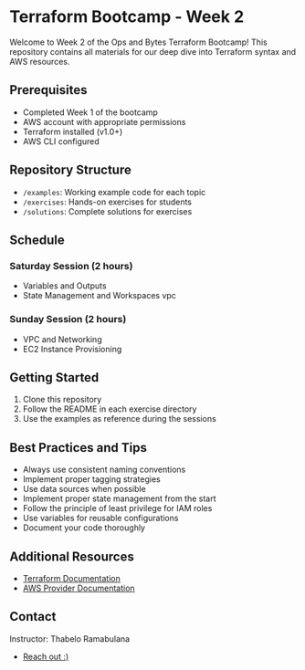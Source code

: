 # Terraform Bootcamp - Week 2

Welcome to Week 2 of the Ops and Bytes Terraform Bootcamp! This repository contains all materials for our deep dive into Terraform syntax and AWS resources.

## Prerequisites
- Completed Week 1 of the bootcamp
- AWS account with appropriate permissions
- Terraform installed (v1.0+)
- AWS CLI configured

## Repository Structure
- `/examples`: Working example code for each topic
- `/exercises`: Hands-on exercises for students
- `/solutions`: Complete solutions for exercises

## Schedule
### Saturday Session (2 hours)
- Variables and Outputs
- State Management and Workspaces
vpc

### Sunday Session (2 hours)
- VPC and Networking
- EC2 Instance Provisioning


## Getting Started
1. Clone this repository
2. Follow the README in each exercise directory
3. Use the examples as reference during the sessions

## Best Practices and Tips

* Always use consistent naming conventions
* Implement proper tagging strategies
* Use data sources when possible
* Implement proper state management from the start
* Follow the principle of least privilege for IAM roles
* Use variables for reusable configurations
* Document your code thoroughly

## Additional Resources
- [Terraform Documentation](https://www.terraform.io/docs)
- [AWS Provider Documentation](https://registry.terraform.io/providers/hashicorp/aws/latest/docs)

## Contact
Instructor: Thabelo Ramabulana
- [Reach out :)](https://www.linkedin.com/in/thabelo-ramabulana/)
